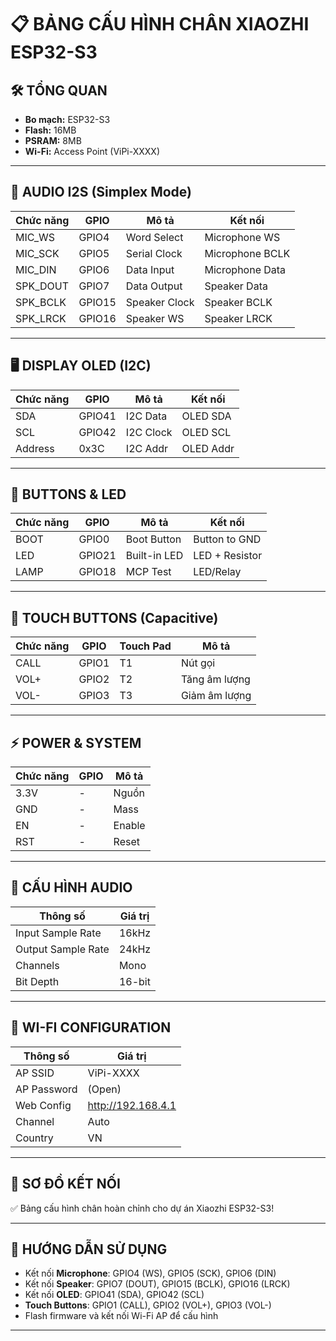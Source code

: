 # 📋 BẢNG CẤU HÌNH CHÂN XIAOZHI ESP32-S3

## 🛠️ TỔNG QUAN
- **Bo mạch:** ESP32-S3  
- **Flash:** 16MB  
- **PSRAM:** 8MB  
- **Wi-Fi:** Access Point (ViPi-XXXX)  

---

## 🎤 AUDIO I2S (Simplex Mode)

| Chức năng | GPIO  | Mô tả         | Kết nối             |
|-----------|-------|---------------|---------------------|
| MIC_WS    | GPIO4 | Word Select   | Microphone WS       |
| MIC_SCK   | GPIO5 | Serial Clock  | Microphone BCLK     |
| MIC_DIN   | GPIO6 | Data Input    | Microphone Data     |
| SPK_DOUT  | GPIO7 | Data Output   | Speaker Data        |
| SPK_BCLK  | GPIO15| Speaker Clock | Speaker BCLK        |
| SPK_LRCK  | GPIO16| Speaker WS    | Speaker LRCK        |

---

## 🖥️ DISPLAY OLED (I2C)

| Chức năng | GPIO   | Mô tả     | Kết nối    |
|-----------|--------|-----------|------------|
| SDA       | GPIO41 | I2C Data  | OLED SDA   |
| SCL       | GPIO42 | I2C Clock | OLED SCL   |
| Address   | 0x3C   | I2C Addr  | OLED Addr  |

---

## 🔘 BUTTONS & LED 

| Chức năng | GPIO   | Mô tả          | Kết nối        |
|-----------|--------|----------------|----------------|
| BOOT      | GPIO0  | Boot Button    | Button to GND  |
| LED       | GPIO21 | Built-in LED   | LED + Resistor |
| LAMP      | GPIO18 | MCP Test       | LED/Relay      |

---

## 📱 TOUCH BUTTONS (Capacitive)

| Chức năng | GPIO   | Touch Pad | Mô tả          |
|-----------|--------|-----------|----------------|
| CALL      | GPIO1  | T1        | Nút gọi        |
| VOL+      | GPIO2  | T2        | Tăng âm lượng  |
| VOL-      | GPIO3  | T3        | Giảm âm lượng  |

---

## ⚡ POWER & SYSTEM

| Chức năng | GPIO | Mô tả   |
|-----------|------|---------|
| 3.3V      | -    | Nguồn   |
| GND       | -    | Mass    |
| EN        | -    | Enable  |
| RST       | -    | Reset   |

---

## 🔧 CẤU HÌNH AUDIO

| Thông số           | Giá trị   |
|--------------------|-----------|
| Input Sample Rate  | 16kHz     |
| Output Sample Rate | 24kHz     |
| Channels           | Mono      |
| Bit Depth          | 16-bit    |

---

## 📡 WI-FI CONFIGURATION

| Thông số   | Giá trị             |
|------------|---------------------|
| AP SSID    | ViPi-XXXX           |
| AP Password| (Open)              |
| Web Config | http://192.168.4.1 |
| Channel    | Auto                |
| Country    | VN                  |

---

## 🎯 SƠ ĐỒ KẾT NỐI
✅ Bảng cấu hình chân hoàn chỉnh cho dự án Xiaozhi ESP32-S3!  

---

## 📝 HƯỚNG DẪN SỬ DỤNG
- Kết nối **Microphone**: GPIO4 (WS), GPIO5 (SCK), GPIO6 (DIN)  
- Kết nối **Speaker**: GPIO7 (DOUT), GPIO15 (BCLK), GPIO16 (LRCK)  
- Kết nối **OLED**: GPIO41 (SDA), GPIO42 (SCL)  
- **Touch Buttons**: GPIO1 (CALL), GPIO2 (VOL+), GPIO3 (VOL-)  
- Flash firmware và kết nối Wi-Fi AP để cấu hình  

---
